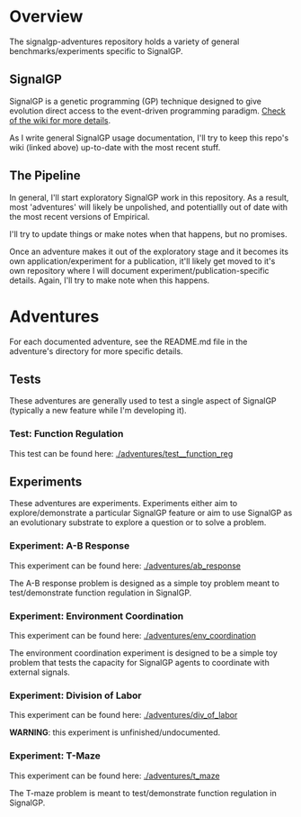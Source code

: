# Overview

The signalgp-adventures repository holds a variety of general benchmarks/experiments specific to SignalGP. 

## SignalGP
SignalGP is a genetic programming (GP) technique designed to give evolution direct access to the event-driven programming paradigm. [Check of the wiki for more details](https://github.com/amlalejini/signalgp-adventures/wiki). 

As I write general SignalGP usage documentation, I'll try to keep this repo's wiki (linked above) up-to-date with the most recent stuff. 

## The Pipeline
In general, I'll start exploratory SignalGP work in this repository. As a result, most 'adventures' will likely be unpolished, and potentiallly out of date with the most recent versions of Empirical. 

I'll try to update things or make notes when that happens, but no promises. 

Once an adventure makes it out of the exploratory stage and it becomes its own application/experiment for a publication, it'll likely get moved to it's own repository where I will document experiment/publication-specific details. Again, I'll try to make note when this happens. 

# Adventures
For each documented adventure, see the README.md file in the adventure's directory for more specific details. 

## Tests
These adventures are generally used to test a single aspect of SignalGP (typically a new feature while I'm developing it). 

### Test: Function Regulation
This test can be found here: [./adventures/test__function_reg](adventures/test__function_reg)


## Experiments
These adventures are experiments. Experiments either aim to explore/demonstrate a particular SignalGP feature or aim to use SignalGP as an evolutionary substrate to explore a question or to solve a problem. 

### Experiment: A-B Response
This experiment can be found here: [./adventures/ab_response](adventures/ab_response)

The A-B response problem is designed as a simple toy problem meant to test/demonstrate function regulation in SignalGP. 

### Experiment: Environment Coordination
This experiment can be found here: [./adventures/env_coordination](./adventures/env_coordination)

The environment coordination experiment is designed to be a simple toy problem that tests the capacity for SignalGP agents to coordinate with external signals. 

### Experiment: Division of Labor
This experiment can be found here: [./adventures/div_of_labor](adventures/div_of_labor)

**WARNING**: this experiment is unfinished/undocumented.

### Experiment: T-Maze
This experiment can be found here: [./adventures/t_maze](adventures/t_maze)

The T-maze problem is meant to test/demonstrate function regulation in SignalGP. 


 
